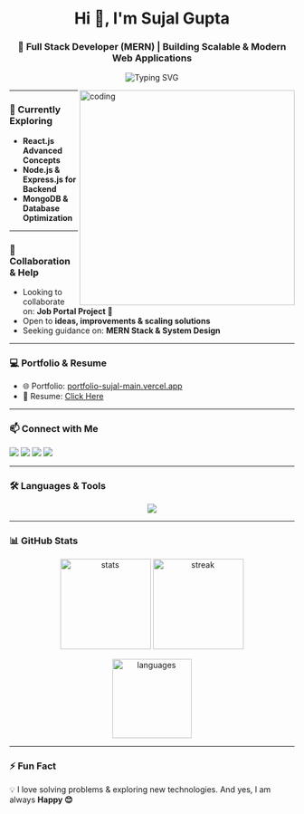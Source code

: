 <h1 align="center">Hi 👋, I'm Sujal Gupta</h1>
<h3 align="center">🚀 Full Stack Developer (MERN) | Building Scalable & Modern Web Applications</h3>

<p align="center">
  <img src="https://readme-typing-svg.herokuapp.com?font=Fira+Code&weight=500&size=22&pause=1000&color=36BCF7&center=true&vCenter=true&width=600&lines=Passionate+Full+Stack+Developer;Problem+Solver;Scalable+Systems+Enthusiast;Lifelong+Learner" alt="Typing SVG" />
</p>

<img align="right" alt="coding" width="380" src="https://camo.githubusercontent.com/908e2b270b0233e6eaac6e22501be8a05834bbc433f994fae283481c488edb8e/68747470733a2f2f7374617469632e7769787374617469632e636f6d2f6d656469612f3365656530625f38623637383063366264383234356563616664626535356438646237653264667e6d76322e676966">

---

### 🌱 Currently Exploring
- **React.js Advanced Concepts**  
- **Node.js & Express.js for Backend**  
- **MongoDB & Database Optimization**  

---

### 👯 Collaboration & Help
- Looking to collaborate on: **Job Portal Project 🚀**  
- Open to **ideas, improvements & scaling solutions**  
- Seeking guidance on: **MERN Stack & System Design**  

---

### 💻 Portfolio & Resume
- 🌐 Portfolio: [portfolio-sujal-main.vercel.app](https://portfolio-sujal-main.vercel.app)  
- 📄 Resume: [Click Here](https://drive.google.com/file/d/11ySpnzHXQ-W8sURLIgETr7jOmgk_N30G/view?usp=sharing)  

---

### 📫 Connect with Me
<p align="left">
<a href="https://fb.com/sujal gupta" target="blank"><img src="https://img.shields.io/badge/Facebook-1877f2?style=for-the-badge&logo=facebook&logoColor=white"/></a>
<a href="https://instagram.com/sujal_gupta35" target="blank"><img src="https://img.shields.io/badge/Instagram-e4405f?style=for-the-badge&logo=instagram&logoColor=white"/></a>
<a href="https://www.leetcode.com/guptasujal3020" target="blank"><img src="https://img.shields.io/badge/LeetCode-FFA116?style=for-the-badge&logo=leetcode&logoColor=white"/></a>
<a href="mailto:guptasujal3020@gmail.com"><img src="https://img.shields.io/badge/Gmail-d14836?style=for-the-badge&logo=gmail&logoColor=white"/></a>
</p>

---

### 🛠️ Languages & Tools
<p align="center">
<img src="https://skillicons.dev/icons?i=html,css,js,react,nodejs,express,mongodb,mysql,java,tailwind,git,github,postman,firebase,aws,c,py,nextjs&perline=9" />
</p>

---

### 📊 GitHub Stats
<p align="center">
  <img src="https://github-readme-stats.vercel.app/api?username=guptasujal07&show_icons=true&theme=radical" alt="stats" height="160"/>
  <img src="https://github-readme-streak-stats.herokuapp.com?user=guptasujal07&theme=radical&hide_border=false" alt="streak" height="160"/>
</p>

<p align="center">
  <img src="https://github-readme-stats.vercel.app/api/top-langs/?username=guptasujal07&layout=compact&theme=radical" alt="languages" height="140"/>
</p>

---

### ⚡ Fun Fact
💡 I love solving problems & exploring new technologies. And yes, I am always **Happy 😊**

